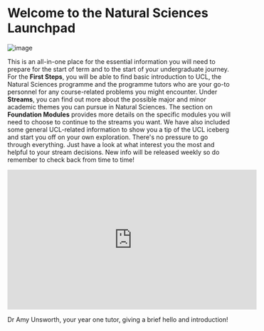 # Welcome to the Natural Sciences Launchpad

![image](launchpad.jpg)

This is an all-in-one place for the essential information you will need to prepare for the start of term 
and to the start of your undergraduate journey. For the **First Steps**, you will be able to find basic 
introduction to UCL, the Natural Sciences programme and the programme tutors who are your go-to personnel 
for any course-related problems you might encounter. Under **Streams**, you can find out more about the possible 
major and minor academic themes you can pursue in Natural Sciences. The section on **Foundation Modules** provides 
more details on the specific modules you will need to choose to continue to the streams you want. We have also 
included some general UCL-related information to show you a tip of the UCL iceberg and start you off on your own exploration. There's no pressure to go through everything. Just have a look at what interest you the most and helpful to your stream decisions. New info will be released weekly so do remember to check back from time to time!

<iframe width="560" height="315" src="https://www.youtube.com/embed/ZXo1FNNV8Aw?si=2r4yWvRFDyAiNyp9" title="YouTube video player" frameborder="0" allow="accelerometer; autoplay; clipboard-write; encrypted-media; gyroscope; picture-in-picture; web-share" allowfullscreen></iframe>

Dr Amy Unsworth, your year one tutor, giving a brief hello and introduction!


